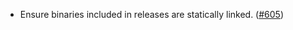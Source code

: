 - Ensure binaries included in releases are statically linked. ([#605](https://github.com/noble-assets/noble/pull/605))
